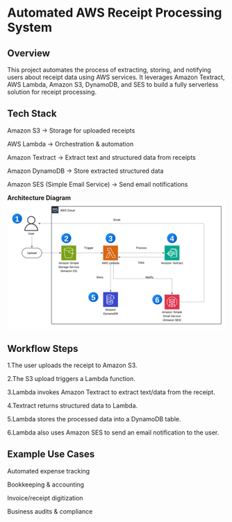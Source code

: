 # **Automated AWS Receipt Processing System**

## **Overview**
This project automates the process of extracting, storing, and notifying users about receipt data using AWS services. It leverages Amazon Textract, AWS Lambda, Amazon S3, DynamoDB, and SES to build a fully serverless solution for receipt processing.

## **Tech Stack**
Amazon S3 → Storage for uploaded receipts

AWS Lambda → Orchestration & automation

Amazon Textract → Extract text and structured data from receipts

Amazon DynamoDB → Store extracted structured data

Amazon SES (Simple Email Service) → Send email notifications


**Architecture Diagram**
![alt text](<Blank diagram (1).png>)

## **Workflow Steps**
1.The user uploads the receipt to Amazon S3.

2.The S3 upload triggers a Lambda function.

3.Lambda invokes Amazon Textract to extract text/data from the receipt.

4.Textract returns structured data to Lambda.

5.Lambda stores the processed data into a DynamoDB table.

6.Lambda also uses Amazon SES to send an email notification to the user.

## **Example Use Cases**
Automated expense tracking

Bookkeeping & accounting

Invoice/receipt digitization

Business audits & compliance
